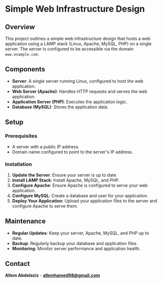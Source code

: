 # Simple Web Infrastructure Design

## Overview

This project outlines a simple web infrastructure design that hosts a web application using a LAMP stack (Linux, Apache, MySQL, PHP) on a single server. The server is configured to be accessible via the domain `www.example.com`.

## Components

- **Server**: A single server running Linux, configured to host the web application.
- **Web Server (Apache)**: Handles HTTP requests and serves the web application.
- **Application Server (PHP)**: Executes the application logic.
- **Database (MySQL)**: Stores the application data.

## Setup

### Prerequisites

- A server with a public IP address.
- Domain name configured to point to the server's IP address.

### Installation

1. **Update the Server**: Ensure your server is up to date.
2. **Install LAMP Stack**: Install Apache, MySQL, and PHP.
3. **Configure Apache**: Ensure Apache is configured to serve your web application.
4. **Configure MySQL**: Create a database and user for your application.
5. **Deploy Your Application**: Upload your application files to the server and configure Apache to serve them.

## Maintenance

- **Regular Updates**: Keep your server, Apache, MySQL, and PHP up to date.
- **Backup**: Regularly backup your database and application files.
- **Monitoring**: Monitor server performance and application health.

## Contact

**Allem Abdelaziz** - **allemhamed98@gmail.com**
